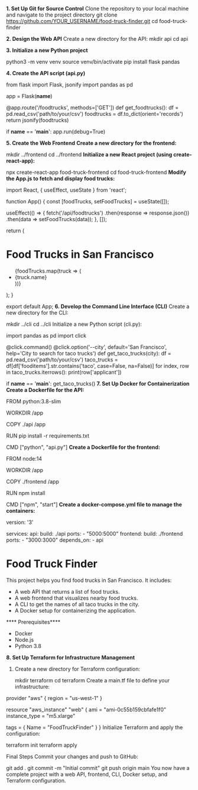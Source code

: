 **1. Set Up Git for Source Control**
Clone the repository to your local machine and navigate to the project directory
git clone https://github.com/YOUR_USERNAME/food-truck-finder.git
cd food-truck-finder

**2. Design the Web API**
Create a new directory for the API:
mkdir api
cd api

**3. Initialize a new Python project**

python3 -m venv venv
source venv/bin/activate
pip install flask pandas

**4. Create the API script (api.py)**

from flask import Flask, jsonify
import pandas as pd

app = Flask(__name__)

@app.route('/foodtrucks', methods=['GET'])
def get_foodtrucks():
    df = pd.read_csv('path/to/your/csv')
    foodtrucks = df.to_dict(orient='records')
    return jsonify(foodtrucks)

if __name__ == '__main__':
    app.run(debug=True)
    
**5. Create the Web Frontend**
**Create a new directory for the frontend:**

mkdir ../frontend
cd ../frontend
**Initialize a new React project (using create-react-app):**

npx create-react-app food-truck-frontend
cd food-truck-frontend
**Modify the App.js to fetch and display food trucks:**

import React, { useEffect, useState } from 'react';

function App() {
  const [foodTrucks, setFoodTrucks] = useState([]);

  useEffect(() => {
    fetch('/api/foodtrucks')
      .then(response => response.json())
      .then(data => setFoodTrucks(data));
  }, []);

  return (
    <div>
      <h1>Food Trucks in San Francisco</h1>
      <ul>
        {foodTrucks.map(truck => (
          <li key={truck.id}>{truck.name}</li>
        ))}
      </ul>
    </div>
  );
}

export default App;
**6. Develop the Command Line Interface (CLI)**
Create a new directory for the CLI:

mkdir ../cli
cd ../cli
Initialize a new Python script (cli.py):

import pandas as pd
import click

@click.command()
@click.option('--city', default='San Francisco', help='City to search for taco trucks')
def get_taco_trucks(city):
    df = pd.read_csv('path/to/your/csv')
    taco_trucks = df[df['fooditems'].str.contains('taco', case=False, na=False)]
    for index, row in taco_trucks.iterrows():
        print(row['applicant'])

if __name__ == '__main__':
    get_taco_trucks()
**7. Set Up Docker for Containerization**
**Create a Dockerfile for the API:**

FROM python:3.8-slim

WORKDIR /app

COPY ./api /app

RUN pip install -r requirements.txt

CMD ["python", "api.py"]
**Create a Dockerfile for the frontend:**

FROM node:14

WORKDIR /app

COPY ./frontend /app

RUN npm install

CMD ["npm", "start"]
**Create a docker-compose.yml file to manage the containers:**

version: '3'

services:
  api:
    build: ./api
    ports:
      - "5000:5000"
  frontend:
    build: ./frontend
    ports:
      - "3000:3000"
    depends_on:
      - api

# Food Truck Finder

This project helps you find food trucks in San Francisco. It includes:

- A web API that returns a list of food trucks.
- A web frontend that visualizes nearby food trucks.
- A CLI to get the names of all taco trucks in the city.
- A Docker setup for containerizing the application.

**** Prerequisites****

- Docker
- Node.js
- Python 3.8


**8. Set Up Terraform for Infrastructure Management**

1. Create a new directory for Terraform configuration:
  
   mkdir terraform
   cd terraform
Create a main.tf file to define your infrastructure:


provider "aws" {
  region = "us-west-1"
}

resource "aws_instance" "web" {
  ami           = "ami-0c55b159cbfafe1f0"
  instance_type = "m5.xlarge"

  tags = {
    Name = "FoodTruckFinder"
  }
}
Initialize Terraform and apply the configuration:


terraform init
terraform apply

Final Steps
Commit your changes and push to GitHub:

git add .
git commit -m "Initial commit"
git push origin main
You now have a complete project with a web API, frontend, CLI, Docker setup, and Terraform configuration.









